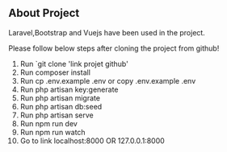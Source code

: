 
## About Project

Laravel,Bootstrap and Vuejs have been used in the project.

Please follow below steps after cloning the project from github!

1. Run `git clone 'link projet github'
2. Run composer install
3. Run cp .env.example .env or copy .env.example .env
4. Run php artisan key:generate
5. Run php artisan migrate
6. Run php artisan db:seed
7. Run php artisan serve
8. Run npm run dev
9. Run npm run watch
10. Go to link localhost:8000 OR 127.0.0.1:8000
